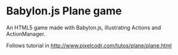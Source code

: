 # Babylon.js Plane game

An HTML5 game made with Babylon.js, illustrating Actions and ActionManager.

Follows tutorial in http://www.pixelcodr.com/tutos/plane/plane.html

